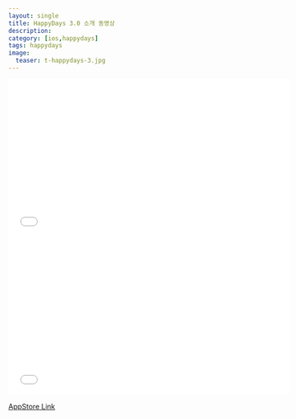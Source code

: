 ```yaml
---
layout: single
title: HappyDays 3.0 소개 동영상
description: 
category: [ios,happydays]
tags: happydays
image:
  teaser: t-happydays-3.jpg
---
```


<iframe width="560" height="315" src="//www.youtube.com/embed/gUitCkksBxU?list=UURCxmfibQcC4dExq4t2cUlA" frameborder="0" allowfullscreen></iframe>

<br/>

<iframe width="560" height="315" src="//www.youtube.com/embed/QHJ91wTXWwE?list=UURCxmfibQcC4dExq4t2cUlA" frameborder="0" allowfullscreen></iframe>

[AppStore Link](https://itunes.apple.com/app/id368501483?mt=8)
